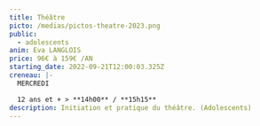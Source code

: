 ```yaml
---
title: Théâtre
picto: /medias/pictos-theatre-2023.png
public:
  - adolescents
anim: Eva LANGLOIS
price: 96€ à 159€ /AN
starting_date: 2022-09-21T12:00:03.325Z
creneau: |-
  MERCREDI

  12 ans et + > **14h00** / **15h15**
description: Initiation et pratique du théâtre. (Adolescents)
---
```

